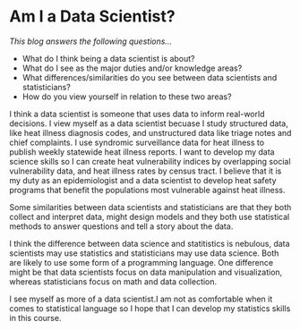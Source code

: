 # Am I a Data Scientist?

*This blog answers the following questions...*

- What do I think being a data scientist is about?  
- What do I see as the major duties and/or knowledge areas? 
- What differences/similarities do you see between data scientists and statisticians?  
- How do you view yourself in relation to these two areas?

I think a data scientist is someone that uses data to inform real-world decisions. I view myself as a data scientist becuase I study structured data, like heat illness diagnosis codes, and unstructured data like triage notes and chief complaints. I use syndromic surveillance data for heat illness to publish weekly statewide heat illness reports. I want to develop my data science skills so I can create heat vulnerability indices by overlapping social vulnerability data, and heat illness rates by census tract. I believe that it is my duty as an epidemiologist and a data scientist to develop heat safety programs that benefit the populations most vulnerable against heat illness. 

Some similarities between data scientists and statisticians are that they both collect and interpret data, might design models and they both use statistical methods to answer questions and tell a story about the data.

I think the difference between data science and statitistics is nebulous, data scientists may use statistics and statisticians may use data science. Both are likely to use some form of a programming language. One difference might be that data scientists focus on data manipulation and visualization, whereas statisticians focus on math and data collection.

I see myself as more of a data scientist.I am not as comfortable when it comes to statistical language so I hope that I can develop my statistics skills in this course.


